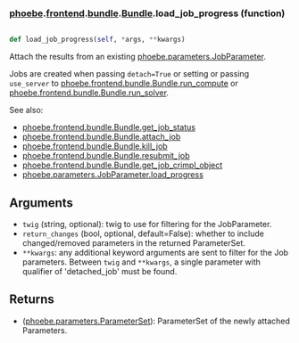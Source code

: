 ### [phoebe](phoebe.md).[frontend](phoebe.frontend.md).[bundle](phoebe.frontend.bundle.md).[Bundle](phoebe.frontend.bundle.Bundle.md).load_job_progress (function)


```py

def load_job_progress(self, *args, **kwargs)

```



Attach the results from an existing [phoebe.parameters.JobParameter](phoebe.parameters.JobParameter.md).

Jobs are created when passing `detach=True` or setting or passing
`use_server` to [phoebe.frontend.bundle.Bundle.run_compute](phoebe.frontend.bundle.Bundle.run_compute.md) or
[phoebe.frontend.bundle.Bundle.run_solver](phoebe.frontend.bundle.Bundle.run_solver.md).

See also:
* [phoebe.frontend.bundle.Bundle.get_job_status](phoebe.frontend.bundle.Bundle.get_job_status.md)
* [phoebe.frontend.bundle.Bundle.attach_job](phoebe.frontend.bundle.Bundle.attach_job.md)
* [phoebe.frontend.bundle.Bundle.kill_job](phoebe.frontend.bundle.Bundle.kill_job.md)
* [phoebe.frontend.bundle.Bundle.resubmit_job](phoebe.frontend.bundle.Bundle.resubmit_job.md)
* [phoebe.frontend.bundle.Bundle.get_job_crimpl_object](phoebe.frontend.bundle.Bundle.get_job_crimpl_object.md)
* [phoebe.parameters.JobParameter.load_progress](phoebe.parameters.JobParameter.load_progress.md)

Arguments
------------
* `twig` (string, optional): twig to use for filtering for the JobParameter.
* `return_changes` (bool, optional, default=False): whether to include
    changed/removed parameters in the returned ParameterSet.
* `**kwargs`: any additional keyword arguments are sent to filter for the
    Job parameters.  Between `twig` and `**kwargs`, a single parameter
    with qualifier of 'detached_job' must be found.

Returns
-----------
* ([phoebe.parameters.ParameterSet](phoebe.parameters.ParameterSet.md)): ParameterSet of the newly attached
    Parameters.

